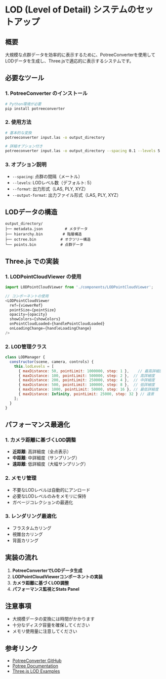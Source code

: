 # LOD (Level of Detail) システムのセットアップ

## 概要

大規模な点群データを効率的に表示するために、PotreeConverterを使用してLODデータを生成し、Three.jsで適応的に表示するシステムです。

## 必要なツール

### 1. PotreeConverter のインストール

```bash
# Python環境が必要
pip install potreeconverter
```

### 2. 使用方法

```bash
# 基本的な変換
potreeconverter input.las -o output_directory

# 詳細オプション付き
potreeconverter input.las -o output_directory --spacing 0.1 --levels 5 --format LAS
```

### 3. オプション説明

- `--spacing`: 点群の間隔（メートル）
- `--levels`: LODレベル数（デフォルト: 5）
- `--format`: 出力形式（LAS, PLY, XYZ）
- `--output-format`: 出力ファイル形式（LAS, PLY, XYZ）

## LODデータの構造

```
output_directory/
├── metadata.json          # メタデータ
├── hierarchy.bin         # 階層構造
├── octree.bin           # オクツリー構造
└── points.bin           # 点群データ
```

## Three.js での実装

### 1. LODPointCloudViewer の使用

```javascript
import LODPointCloudViewer from './components/LODPointCloudViewer';

// コンポーネントの使用
<LODPointCloudViewer
  ref={viewerRef}
  pointSize={pointSize}
  opacity={opacity}
  showColors={showColors}
  onPointCloudLoaded={handlePointCloudLoaded}
  onLoadingChange={handleLoadingChange}
/>
```

### 2. LOD管理クラス

```javascript
class LODManager {
  constructor(scene, camera, controls) {
    this.lodLevels = [
      { maxDistance: 50, pointLimit: 1000000, step: 1 },    // 最高詳細度
      { maxDistance: 100, pointLimit: 500000, step: 2 },  // 高詳細度
      { maxDistance: 200, pointLimit: 250000, step: 4 },  // 中詳細度
      { maxDistance: 500, pointLimit: 100000, step: 8 },  // 低詳細度
      { maxDistance: 1000, pointLimit: 50000, step: 16 }, // 最低詳細度
      { maxDistance: Infinity, pointLimit: 25000, step: 32 } // 遠景
    ];
  }
}
```

## パフォーマンス最適化

### 1. カメラ距離に基づくLOD調整

- **近距離**: 高詳細度（全点表示）
- **中距離**: 中詳細度（サンプリング）
- **遠距離**: 低詳細度（大幅サンプリング）

### 2. メモリ管理

- 不要なLODレベルは自動的にアンロード
- 必要なLODレベルのみをメモリに保持
- ガベージコレクションの最適化

### 3. レンダリング最適化

- フラスタムカリング
- 視錐台カリング
- 背面カリング

## 実装の流れ

1. **PotreeConverterでLODデータ生成**
2. **LODPointCloudViewerコンポーネントの実装**
3. **カメラ距離に基づくLOD調整**
4. **パフォーマンス監視とStats Panel**

## 注意事項

- 大規模データの変換には時間がかかります
- 十分なディスク容量を確保してください
- メモリ使用量に注意してください

## 参考リンク

- [PotreeConverter GitHub](https://github.com/potree/PotreeConverter)
- [Potree Documentation](https://github.com/potree/potree)
- [Three.js LOD Examples](https://threejs.org/examples/)
